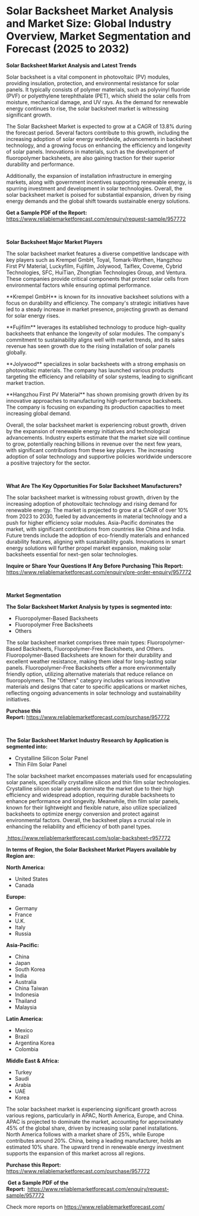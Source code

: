 <p><h1>Solar Backsheet Market Analysis and Market Size: Global Industry Overview, Market Segmentation and Forecast (2025 to 2032)</h1></p><p><strong>Solar Backsheet Market Analysis and Latest Trends</strong></p>
<p><p>Solar backsheet is a vital component in photovoltaic (PV) modules, providing insulation, protection, and environmental resistance for solar panels. It typically consists of polymer materials, such as polyvinyl fluoride (PVF) or polyethylene terephthalate (PET), which shield the solar cells from moisture, mechanical damage, and UV rays. As the demand for renewable energy continues to rise, the solar backsheet market is witnessing significant growth.</p><p>The Solar Backsheet Market is expected to grow at a CAGR of 13.8% during the forecast period. Several factors contribute to this growth, including the increasing adoption of solar energy worldwide, advancements in backsheet technology, and a growing focus on enhancing the efficiency and longevity of solar panels. Innovations in materials, such as the development of fluoropolymer backsheets, are also gaining traction for their superior durability and performance.</p><p>Additionally, the expansion of installation infrastructure in emerging markets, along with government incentives supporting renewable energy, is spurring investment and development in solar technologies. Overall, the solar backsheet market is poised for substantial expansion, driven by rising energy demands and the global shift towards sustainable energy solutions.</p></p>
<p><strong>Get a Sample PDF of the Report:&nbsp;</strong> <a href="https://www.reliablemarketforecast.com/enquiry/request-sample/957772?utm_campaign=2293&utm_medium=2&utm_source=Github&utm_content=ia&utm_term=13022025&utm_id=solar-backsheet">https://www.reliablemarketforecast.com/enquiry/request-sample/957772</a></p>
<p>&nbsp;</p>
<p><strong>Solar Backsheet Major Market Players</strong></p>
<p><p>The solar backsheet market features a diverse competitive landscape with key players such as Krempel GmbH, Toyal, Tomark-Worthen, Hangzhou First PV Material, Luckyfilm, Fujifilm, Jolywood, Taiflex, Coveme, Cybrid Technologies, SFC, HuiTian, Zhongtian Technologies Group, and Ventura. These companies provide critical components that protect solar cells from environmental factors while ensuring optimal performance.</p><p>**Krempel GmbH** is known for its innovative backsheet solutions with a focus on durability and efficiency. The company's strategic initiatives have led to a steady increase in market presence, projecting growth as demand for solar energy rises. </p><p>**Fujifilm** leverages its established technology to produce high-quality backsheets that enhance the longevity of solar modules. The company's commitment to sustainability aligns well with market trends, and its sales revenue has seen growth due to the rising installation of solar panels globally.</p><p>**Jolywood** specializes in solar backsheets with a strong emphasis on photovoltaic materials. The company has launched various products targeting the efficiency and reliability of solar systems, leading to significant market traction. </p><p>**Hangzhou First PV Material** has shown promising growth driven by its innovative approaches to manufacturing high-performance backsheets. The company is focusing on expanding its production capacities to meet increasing global demand.</p><p>Overall, the solar backsheet market is experiencing robust growth, driven by the expansion of renewable energy initiatives and technological advancements. Industry experts estimate that the market size will continue to grow, potentially reaching billions in revenue over the next few years, with significant contributions from these key players. The increasing adoption of solar technology and supportive policies worldwide underscore a positive trajectory for the sector.</p></p>
<p>&nbsp;</p>
<p><strong>What Are The Key Opportunities For Solar Backsheet Manufacturers?</strong></p>
<p><p>The solar backsheet market is witnessing robust growth, driven by the increasing adoption of photovoltaic technology and rising demand for renewable energy. The market is projected to grow at a CAGR of over 10% from 2023 to 2030, fueled by advancements in material technology and a push for higher efficiency solar modules. Asia-Pacific dominates the market, with significant contributions from countries like China and India. Future trends include the adoption of eco-friendly materials and enhanced durability features, aligning with sustainability goals. Innovations in smart energy solutions will further propel market expansion, making solar backsheets essential for next-gen solar technologies.</p></p>
<p><strong>Inquire or Share Your Questions If Any Before Purchasing This Report:</strong> <a href="https://www.reliablemarketforecast.com/enquiry/pre-order-enquiry/957772?utm_campaign=2293&utm_medium=2&utm_source=Github&utm_content=ia&utm_term=13022025&utm_id=solar-backsheet">https://www.reliablemarketforecast.com/enquiry/pre-order-enquiry/957772</a></p>
<p>&nbsp;</p>
<p><strong>Market Segmentation</strong></p>
<p><strong>The Solar Backsheet Market Analysis by types is segmented into:</strong></p>
<p><ul><li>Fluoropolymer-Based Backsheets</li><li>Fluoropolymer Free Backsheets</li><li>Others</li></ul></p>
<p><p>The solar backsheet market comprises three main types: Fluoropolymer-Based Backsheets, Fluoropolymer-Free Backsheets, and Others. Fluoropolymer-Based Backsheets are known for their durability and excellent weather resistance, making them ideal for long-lasting solar panels. Fluoropolymer-Free Backsheets offer a more environmentally friendly option, utilizing alternative materials that reduce reliance on fluoropolymers. The "Others" category includes various innovative materials and designs that cater to specific applications or market niches, reflecting ongoing advancements in solar technology and sustainability initiatives.</p></p>
<p><strong>Purchase this Report:&nbsp;</strong><a href="https://www.reliablemarketforecast.com/purchase/957772?utm_campaign=2293&utm_medium=2&utm_source=Github&utm_content=ia&utm_term=13022025&utm_id=solar-backsheet">https://www.reliablemarketforecast.com/purchase/957772</a></p>
<p>&nbsp;</p>
<p><strong>The Solar Backsheet Market Industry Research by Application is segmented into:</strong></p>
<p><ul><li>Crystalline Silicon Solar Panel</li><li>Thin Film Solar Panel</li></ul></p>
<p><p>The solar backsheet market encompasses materials used for encapsulating solar panels, specifically crystalline silicon and thin film solar technologies. Crystalline silicon solar panels dominate the market due to their high efficiency and widespread adoption, requiring durable backsheets to enhance performance and longevity. Meanwhile, thin film solar panels, known for their lightweight and flexible nature, also utilize specialized backsheets to optimize energy conversion and protect against environmental factors. Overall, the backsheet plays a crucial role in enhancing the reliability and efficiency of both panel types.</p></p>
<p><a href="https://www.reliablemarketforecast.com/solar-backsheet-r957772?utm_campaign=2293&utm_medium=2&utm_source=Github&utm_content=ia&utm_term=13022025&utm_id=solar-backsheet">&nbsp;https://www.reliablemarketforecast.com/solar-backsheet-r957772</a></p>
<p><strong>In terms of Region, the Solar Backsheet Market Players available by Region are:</strong></p>
<p>
    <p> <strong> North America: </strong>
        <ul>
            <li>United States</li>
            <li>Canada</li>
        </ul>
        </p> 
    <p> <strong> Europe: </strong>
        <ul>
            <li>Germany</li>
            <li>France</li>
            <li>U.K.</li>
            <li>Italy</li>
            <li>Russia</li>
        </ul>
        </p> 
    <p> <strong> Asia-Pacific: </strong>
        <ul>
            <li>China</li>
            <li>Japan</li>
            <li>South Korea</li>
            <li>India</li>
            <li>Australia</li>
            <li>China Taiwan</li>
            <li>Indonesia</li>
            <li>Thailand</li>
            <li>Malaysia</li>
        </ul>
        </p> 
    <p> <strong> Latin America: </strong>
        <ul>
            <li>Mexico</li>
            <li>Brazil</li>
            <li>Argentina Korea</li>
            <li>Colombia</li>
        </ul>
        </p> 
    <p> <strong> Middle East & Africa: </strong>
        <ul>
            <li>Turkey</li>
            <li>Saudi</li>
            <li>Arabia</li>
            <li>UAE</li>
            <li>Korea</li>
        </ul>
    </p>
    </p>
<p><p>The solar backsheet market is experiencing significant growth across various regions, particularly in APAC, North America, Europe, and China. APAC is projected to dominate the market, accounting for approximately 45% of the global share, driven by increasing solar panel installations. North America follows with a market share of 25%, while Europe contributes around 20%. China, being a leading manufacturer, holds an estimated 10% share. The upward trend in renewable energy investment supports the expansion of this market across all regions.</p></p>
<p><strong>Purchase this Report: </strong><a href="https://www.reliablemarketforecast.com/purchase/957772?utm_campaign=2293&utm_medium=2&utm_source=Github&utm_content=ia&utm_term=13022025&utm_id=solar-backsheet">https://www.reliablemarketforecast.com/purchase/957772</a></p>
<p>&nbsp;<strong>Get a Sample PDF of the Report:&nbsp;&nbsp;</strong><a href="https://www.reliablemarketforecast.com/enquiry/request-sample/957772?utm_campaign=2293&utm_medium=2&utm_source=Github&utm_content=ia&utm_term=13022025&utm_id=solar-backsheet">https://www.reliablemarketforecast.com/enquiry/request-sample/957772</a></p>
<p><strong></strong></p>
<p>Check more reports on <a href="https://www.reliablemarketforecast.com/?utm_campaign=2293&utm_medium=2&utm_source=Github&utm_content=ia&utm_term=13022025&utm_id=solar-backsheet">https://www.reliablemarketforecast.com/</a></p>